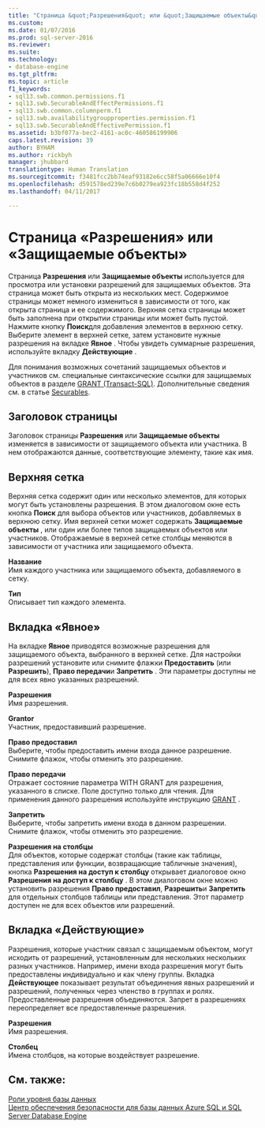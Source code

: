```yaml
---
title: "Страница &quot;Разрешения&quot; или &quot;Защищаемые объекты&quot; | Документация Майкрософт"
ms.custom: 
ms.date: 01/07/2016
ms.prod: sql-server-2016
ms.reviewer: 
ms.suite: 
ms.technology:
- database-engine
ms.tgt_pltfrm: 
ms.topic: article
f1_keywords:
- sql13.swb.common.permissions.f1
- sql13.swb.SecurableAndEffectPermissions.f1
- sql13.swb.common.columnperm.f1
- sql13.swb.availabilitygroupproperties.permission.f1
- sql13.swb.SecurableAndEffectivePermission.f1
ms.assetid: b3bf077a-bec2-4161-ac0c-460586199906
caps.latest.revision: 39
author: BYHAM
ms.author: rickbyh
manager: jhubbard
translationtype: Human Translation
ms.sourcegitcommit: f3481fcc2bb74eaf93182e6cc58f5a06666e10f4
ms.openlocfilehash: d591578ed239e7c6b0279ea923fc18b558d4f252
ms.lasthandoff: 04/11/2017

---
```

# <a name="permissions-or-securables-page"></a>Страница «Разрешения» или «Защищаемые объекты»
  Страница **Разрешения** или **Защищаемые объекты** используется для просмотра или установки разрешений для защищаемых объектов. Эта страница может быть открыта из нескольких мест. Содержимое страницы может немного измениться в зависимости от того, как открыта страница и ее содержимого. Верхняя сетка страницы может быть заполнена при открытии страницы или может быть пустой. Нажмите кнопку **Поиск**для добавления элементов в верхнюю сетку. Выберите элемент в верхней сетке, затем установите нужные разрешения на вкладке **Явное** . Чтобы увидеть суммарные разрешения, используйте вкладку **Действующие** .  
  
 Для понимания возможных сочетаний защищаемых объектов и участников см. специальные синтаксические ссылки для защищаемых объектов в разделе [GRANT (Transact-SQL)](../../t-sql/statements/grant-transact-sql.md). Дополнительные сведения см. в статье [Securables](../../relational-databases/security/securables.md).  
  
## <a name="page-header"></a>Заголовок страницы  
 Заголовок страницы **Разрешения** или **Защищаемые объекты** изменяется в зависимости от защищаемого объекта или участника. В нем отображаются данные, соответствующие элементу, такие как имя.  
  
## <a name="upper-grid"></a>Верхняя сетка  
 Верхняя сетка содержит один или несколько элементов, для которых могут быть установлены разрешения. В этом диалоговом окне есть кнопка **Поиск** для выбора объектов или участников, добавляемых в верхнюю сетку. Имя верхней сетки может содержать **Защищаемые объекты** , или один или более типов защищаемых объектов или участников. Отображаемые в верхней сетке столбцы меняются в зависимости от участника или защищаемого объекта.  
  
 **Название**  
 Имя каждого участника или защищаемого объекта, добавляемого в сетку.  
  
 **Тип**  
 Описывает тип каждого элемента.  
  
## <a name="explicit-tab"></a>Вкладка «Явное»  
 На вкладке **Явное** приводятся возможные разрешения для защищаемого объекта, выбранного в верхней сетке. Для настройки разрешений установите или снимите флажки **Предоставить** (или **Разрешить**), **Право передачи**и **Запретить** . Эти параметры доступны не для всех явно указанных разрешений.  
  
 **Разрешения**  
 Имя разрешения.  
  
 **Grantor**  
 Участник, предоставивший разрешение.  
  
 **Право предоставил**  
 Выберите, чтобы предоставить имени входа данное разрешение. Снимите флажок, чтобы отменить это разрешение.  
  
 **Право передачи**  
 Отражает состояние параметра WITH GRANT для разрешения, указанного в списке. Поле доступно только для чтения. Для применения данного разрешения используйте инструкцию [GRANT](../../t-sql/statements/grant-transact-sql.md) .  
  
 **Запретить**  
 Выберите, чтобы запретить имени входа в данном разрешении. Снимите флажок, чтобы отменить это разрешение.  
  
 **Разрешения на столбцы**  
 Для объектов, которые содержат столбцы (такие как таблицы, представления или функции, возвращающие табличные значения), кнопка **Разрешения на доступ к столбцу** открывает диалоговое окно **Разрешения на доступ к столбцу** . В этом диалоговом окне можно установить разрешения **Право предоставил**, **Разрешить**и **Запретить** для отдельных столбцов таблицы или представления. Этот параметр доступен не для всех объектов или разрешений.  
  
## <a name="effective-tab"></a>Вкладка «Действующие»  
 Разрешения, которые участник связал с защищаемым объектом, могут исходить от разрешений, установленным для нескольких нескольких разных участников. Например, имени входа разрешения могут быть предоставлены индивидуально и как члену группы. Вкладка **Действующее** показывает результат объединения явных разрешений и разрешений, полученных через членство в группах и ролях. Предоставленные разрешения объединяются. Запрет в разрешениях переопределяет все предоставленные разрешения.  
  
 **Разрешения**  
 Имя разрешения.  
  
 **Столбец**  
 Имена столбцов, на которые воздействует разрешение.  
  
## <a name="see-also"></a>См. также:  
 [Роли уровня базы данных](../../relational-databases/security/authentication-access/database-level-roles.md)   
 [Центр обеспечения безопасности для базы данных Azure SQL и SQL Server Database Engine](../../relational-databases/security/security-center-for-sql-server-database-engine-and-azure-sql-database.md)  
  
  

